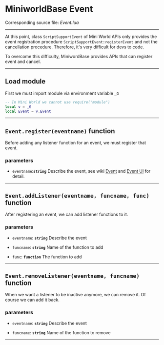 # MiniworldBase Event
Corresponding source file: *Event.lua*

---

At this point, class `ScriptSupportEvent` of Mini World APIs only provides the event registration procedure `ScriptSupportEvent:registerEvent` and not the cancellation procedure. Therefore, it's very difficult for devs to code.

To overcome this difficulty, MiniwordBase provides APIs that can register event and cancel.

---
## Load module
First we must import module via environment variable `_G`

```lua
-- In Mini World we cannot use require("module")
local v = _G
local Event = v.Event
```

---

## `Event.register(eventname)` function
Before adding any listener function for an event, we must register that event.

### parameters
- `eventname`:**`string`**
Describe the event, see wiki [Event](https://developers.miniworldgame.com/wiki/event.html#event-system-event) and [Event UI](https://developers.mini1.cn/wiki/event.html#ui%E4%BA%8B%E4%BB%B6-ui) for detail.

---

## `Event.addListener(eventname, funcname, func)` function
After registering an event, we can add listener functions to it.

### parameters
- `eventname`: **`string`** Describe the event

- `funcname`: **`string`** Name of the function to add

- `func`: **`function`** The function to add

---

## `Event.removeListener(eventname, funcname)` function
When we want a listener to be inactive anymore, we can remove it. Of course we can add it back.

### parameters
- `eventname`: **`string`** Describe the event

- `funcname`: **`string`** Name of the function to remove

---


